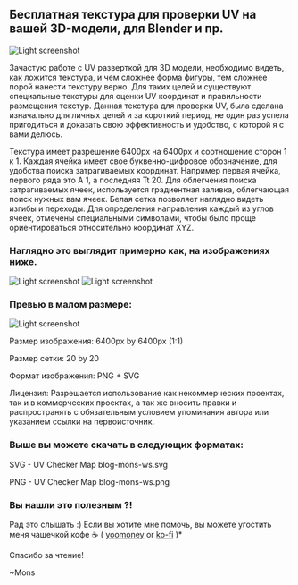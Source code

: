 ## Бесплатная текстура для проверки UV на вашей 3D-модели, для Blender и пр.
![Light screenshot](https://github.com/blyamur/texture-to-check-UV/blob/main/screenshots/sphere.003-800x450.jpg)

Зачастую работе с UV разверткой для 3D модели, необходимо видеть, как ложится текстура, и чем сложнее форма фигуры, тем сложнее порой нанести текстуру верно. Для таких целей и существуют специальные текстуры для оценки UV координат и правильности размещения текстур. Данная текстура для проверки UV, была сделана изначально для личных целей и за короткий период, не один раз успела пригодиться и доказать свою эффективность и удобство, с которой я с вами делюсь.

Текстура имеет разрешение 6400px на 6400px и соотношение сторон 1 к 1. Каждая ячейка имеет свое буквенно-цифровое обозначение, для удобства поиска затрагиваемых координат. Например первая ячейка, первого ряда это А 1, а последняя Tt 20. Для облегчения поиска затрагиваемых ячеек, используется градиентная заливка, облегчающая поиск нужных вам ячеек. Белая сетка позволяет наглядно видеть изгибы и переходы. Для определения направления каждый из углов ячеек, отмечены специальными символами, чтобы было проще ориентироваться относительно координат XYZ.

### Наглядно это выглядит примерно как, на изображениях ниже.
![Light screenshot](https://github.com/blyamur/texture-to-check-UV/blob/main/screenshots/pepper.jpg)
![Light screenshot](https://github.com/blyamur/texture-to-check-UV/blob/main/screenshots/bird%20with%20texture%20map.jpg)

### Превью в малом размере:
![Light screenshot](https://github.com/blyamur/texture-to-check-UV/blob/main/screenshots/uv-checker-map-blog-mons-ws_prev-800x800.jpg)

Размер изображения: 6400px by 6400px (1:1)

Размер сетки: 20 by 20

Формат изображения: PNG + SVG

Лицензия: Разрешается использование как некоммерческих проектах, так и в коммерческих проектах, а так же вносить правки и распространять с обязательным условием упоминания автора или указанием ссылки на первоисточник.

### Выше вы можете скачать в следующих форматах:

SVG -  UV Checker Map blog-mons-ws.svg 

PNG - UV Checker Map blog-mons-ws.png


### Вы нашли это  полезным ?!

Рад это слышать :) Если вы хотите мне помочь, вы можете угостить меня чашечкой кофе :coffee: ( [yoomoney](https://yoomoney.ru/to/41001158104834) or [ko-fi](https://ko-fi.com/W7W460SQ3) )*

Спасибо за чтение!

~Mons
